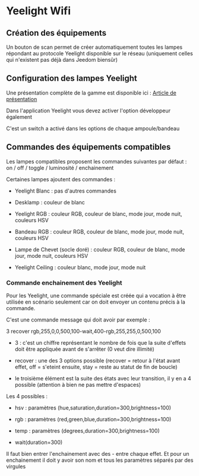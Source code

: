 # Yeelight Wifi

## Création des équipements

Un bouton de scan permet de créer automatiquement toutes les lampes répondant au protocole Yeelight disponible sur le réseau (uniquement celles qui n'existent pas déjà dans Jeedom biensûr)

## Configuration des lampes Yeelight

Une présentation complète de la gamme est disponible ici : [Article de présentation](https://lunarok-domotique.com/plugins-jeedom/xiaomi-home-jeedom/yeelight-xiaomi-wifi-lamp/)

Dans l'application Yeelight vous devez activer l'option développeur également

C'est un switch a activé dans les options de chaque ampoule/bandeau

## Commandes des équipements compatibles

Les lampes compatibles proposent les commandes suivantes par défaut : on / off / toggle / luminosité / enchainement

Certaines lampes ajoutent des commandes :

* Yeelight Blanc : pas d'autres commandes

* Desklamp : couleur de blanc

* Yeelight RGB : couleur RGB, couleur de blanc, mode jour, mode nuit, couleurs HSV

* Bandeau RGB : couleur RGB, couleur de blanc, mode jour, mode nuit, couleurs HSV

* Lampe de Chevet (socle doré) : couleur RGB, couleur de blanc, mode jour, mode nuit, couleurs HSV

* Yeelight Ceiling : couleur blanc, mode jour, mode nuit

### Commande enchainement des Yeelight

Pour les Yeelight, une commande spéciale est créée qui a vocation à être utilisée en scénario seulement car on doit envoyer un contenu précis à la commande.

C'est une commande message qui doit avoir par exemple :

3 recover rgb,255,0,0,500,100-wait,400-rgb,255,255,0,500,100

* 3 : c'est un chiffre représentant le nombre de fois que la suite d'effets doit être appliquée avant de s'arrêter (0 veut dire illimité)

* recover : une des 3 options possible (recover = retour à l'état avant effet, off = s'eteint ensuite, stay = reste au statut de fin de boucle)

* le troisième élément est la suite des états avec leur transition, il y en a 4 possible (attention à bien ne pas mettre d'espaces)

Les 4 possibles :

* hsv : paramètres (hue,saturation,duration=300,brightness=100)

* rgb : paramètres (red,green,blue,duration=300,brightness=100)

* temp : paramètres (degrees,duration=300,brightness=100)

* wait(duration=300)

Il faut bien entrer l'enchainement avec des - entre chaque effet. Et pour un enchainement il doit y avoir son nom et tous les paramètres séparés par des virgules